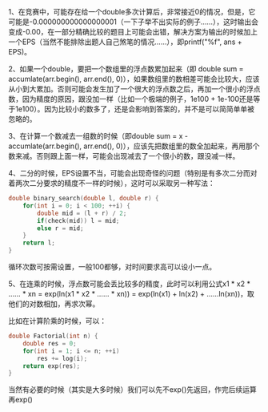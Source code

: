 1、在竞赛中，可能存在给一个double多次计算后，非常接近0的情况，但是，它可能是-0.000000000000000001（一下子举不出实际的例子……），这时输出会变成-0.00，在一部分精确比较的题目上可能会出错，解决方案为输出的时候加上一个EPS（当然不能排除出题人自己煞笔的情况……），即printf("%f", ans + EPS)。

2、如果一个double，要把一个数组里的浮点数累加起来（即 double sum = accumlate(arr.begin(), arr.end(), 0)），如果数组里的数相差可能会比较大，应该从小到大累加。否则可能会发生加了一个很大的浮点数之后，再加一个很小的浮点数，因为精度的原因，跟没加一样（比如一个极端的例子，1e100 + 1e-100还是等于1e100）。因为比较小的数多了，还是会影响到答案的，并不是可以简简单单被忽略的。

3、在计算一个数减去一组数的时候（即double sum = x - accumlate(arr.begin(), arr.end(), 0)），应该先把数组里的数全加起来，再用那个数来减。否则跟上面一样，可能会出现减去了一个很小的数，跟没减一样。

4、二分的时候，EPS设置不当，可能会出现奇怪的问题（特别是有多次二分而对着两次二分要求的精度不一样的时候），这时可以采取另一种写法：

```C++
double binary_search(double l, double r) {
    for(int i = 0; i < 100; ++i) {
        double mid = (l + r) / 2;
        if(check(mid)) l = mid;
        else r = mid;
    }
    return l;
}
```

循环次数可按需设置，一般100都够，对时间要求高可以设小一点。

5、在连乘的时候，浮点数可能会丢比较多的精度，此时可以利用公式x1 * x2 * …… * xn = exp(ln(x1 * x2 * …… * xn)) = exp(ln(x1) + ln(x2) + ……ln(xn))，取他们的对数相加，再求次幂。

比如在计算阶乘的时候，可以：

```C++
double Factorial(int n) {
    double res = 0;
    for(int i = 1; i <= n; ++i)
        res += log(i);
    return exp(res);
}
```

当然有必要的时候（其实是大多时候）我们可以先不exp()先返回，作完后续运算再exp()
